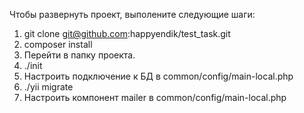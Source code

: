 Чтобы развернуть проект, выполените следующие шаги:

1. git clone git@github.com:happyendik/test_task.git
2. composer install
3. Перейти в папку проекта.
4. ./init
5. Настроить подключение к БД в common/config/main-local.php
6. ./yii migrate
7. Настроить компонент mailer в common/config/main-local.php
